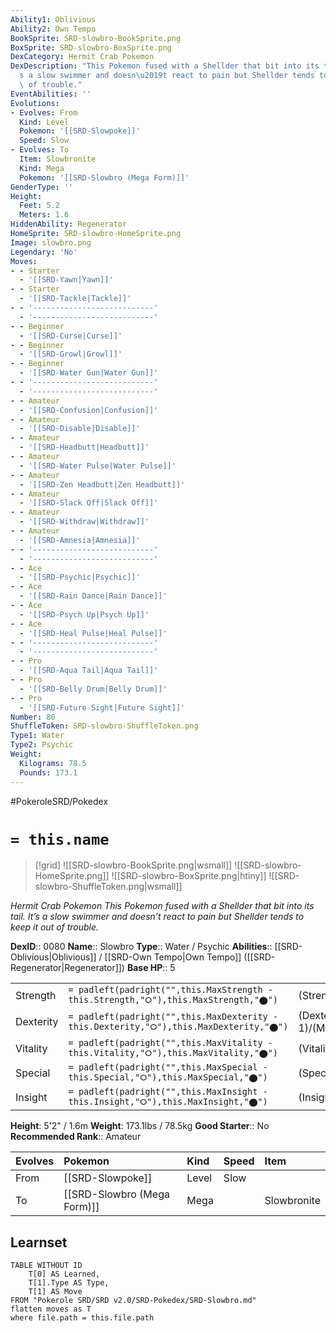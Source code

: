 ```yaml
---
Ability1: Oblivious
Ability2: Own Tempo
BookSprite: SRD-slowbro-BookSprite.png
BoxSprite: SRD-slowbro-BoxSprite.png
DexCategory: Hermit Crab Pokemon
DexDescription: "This Pokemon fused with a Shellder that bit into its tail. It\u2019\
  s a slow swimmer and doesn\u2019t react to pain but Shellder tends to keep it out\
  \ of trouble."
EventAbilities: ''
Evolutions:
- Evolves: From
  Kind: Level
  Pokemon: '[[SRD-Slowpoke]]'
  Speed: Slow
- Evolves: To
  Item: Slowbronite
  Kind: Mega
  Pokemon: '[[SRD-Slowbro (Mega Form)]]'
GenderType: ''
Height:
  Feet: 5.2
  Meters: 1.6
HiddenAbility: Regenerator
HomeSprite: SRD-slowbro-HomeSprite.png
Image: slowbro.png
Legendary: 'No'
Moves:
- - Starter
  - '[[SRD-Yawn|Yawn]]'
- - Starter
  - '[[SRD-Tackle|Tackle]]'
- - '---------------------------'
  - '---------------------------'
- - Beginner
  - '[[SRD-Curse|Curse]]'
- - Beginner
  - '[[SRD-Growl|Growl]]'
- - Beginner
  - '[[SRD-Water Gun|Water Gun]]'
- - '---------------------------'
  - '---------------------------'
- - Amateur
  - '[[SRD-Confusion|Confusion]]'
- - Amateur
  - '[[SRD-Disable|Disable]]'
- - Amateur
  - '[[SRD-Headbutt|Headbutt]]'
- - Amateur
  - '[[SRD-Water Pulse|Water Pulse]]'
- - Amateur
  - '[[SRD-Zen Headbutt|Zen Headbutt]]'
- - Amateur
  - '[[SRD-Slack Off|Slack Off]]'
- - Amateur
  - '[[SRD-Withdraw|Withdraw]]'
- - Amateur
  - '[[SRD-Amnesia|Amnesia]]'
- - '---------------------------'
  - '---------------------------'
- - Ace
  - '[[SRD-Psychic|Psychic]]'
- - Ace
  - '[[SRD-Rain Dance|Rain Dance]]'
- - Ace
  - '[[SRD-Psych Up|Psych Up]]'
- - Ace
  - '[[SRD-Heal Pulse|Heal Pulse]]'
- - '---------------------------'
  - '---------------------------'
- - Pro
  - '[[SRD-Aqua Tail|Aqua Tail]]'
- - Pro
  - '[[SRD-Belly Drum|Belly Drum]]'
- - Pro
  - '[[SRD-Future Sight|Future Sight]]'
Number: 80
ShuffleToken: SRD-slowbro-ShuffleToken.png
Type1: Water
Type2: Psychic
Weight:
  Kilograms: 78.5
  Pounds: 173.1
---
```


#PokeroleSRD/Pokedex

# `= this.name`

> [!grid]
> ![[SRD-slowbro-BookSprite.png|wsmall]]
> ![[SRD-slowbro-HomeSprite.png]]
> ![[SRD-slowbro-BoxSprite.png|htiny]]
> ![[SRD-slowbro-ShuffleToken.png|wsmall]]


*Hermit Crab Pokemon*
*This Pokemon fused with a Shellder that bit into its tail. It’s a slow swimmer and doesn’t react to pain but Shellder tends to keep it out of trouble.*

**DexID**:: 0080
**Name**:: Slowbro
**Type**:: Water / Psychic
**Abilities**:: [[SRD-Oblivious|Oblivious]] / [[SRD-Own Tempo|Own Tempo]] ([[SRD-Regenerator|Regenerator]])
**Base HP**:: 5

|           |                                                                                        |                                          |
| --------- | -------------------------------------------------------------------------------------- | ---------------------------------------- |
| Strength  | `= padleft(padright("",this.MaxStrength - this.Strength,"⭘"),this.MaxStrength,"⬤")`    | (Strength::2)/(MaxStrength::5)   |
| Dexterity | `= padleft(padright("",this.MaxDexterity - this.Dexterity,"⭘"),this.MaxDexterity,"⬤")` | (Dexterity:: 1)/(MaxDexterity::3) |
| Vitality  | `= padleft(padright("",this.MaxVitality - this.Vitality,"⭘"),this.MaxVitality,"⬤")`    | (Vitality::4)/(MaxVitality::6)   |
| Special   | `= padleft(padright("",this.MaxSpecial - this.Special,"⭘"),this.MaxSpecial,"⬤")`       | (Special::3)/(MaxSpecial::6)     |
| Insight   | `= padleft(padright("",this.MaxInsight - this.Insight,"⭘"),this.MaxInsight,"⬤")`       | (Insight::2)/(MaxInsight::5)     |

**Height**: 5'2" / 1.6m
**Weight**: 173.1lbs / 78.5kg
**Good Starter**:: No
**Recommended Rank**:: Amateur

| Evolves   | Pokemon                     | Kind   | Speed   | Item        |
|:----------|:----------------------------|:-------|:--------|:------------|
| From      | [[SRD-Slowpoke]]            | Level  | Slow    |             |
| To        | [[SRD-Slowbro (Mega Form)]] | Mega   |         | Slowbronite |

## Learnset

```dataview
TABLE WITHOUT ID
    T[0] AS Learned,
    T[1].Type AS Type,
    T[1] AS Move
FROM "Pokerole SRD/SRD v2.0/SRD-Pokedex/SRD-Slowbro.md"
flatten moves as T
where file.path = this.file.path
```
